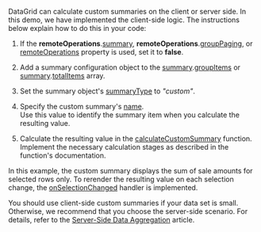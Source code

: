 DataGrid can calculate custom summaries on the client or server side. In this demo, we have implemented the client-side logic. The instructions below explain how to do this in your code:

1. If the **remoteOperations**.[summary](/Documentation/ApiReference/UI_Components/dxDataGrid/Configuration/remoteOperations/#summary), **remoteOperations**.[groupPaging](/Documentation/ApiReference/UI_Components/dxDataGrid/Configuration/remoteOperations/#groupPaging), or [remoteOperations](/Documentation/ApiReference/UI_Components/dxDataGrid/Configuration/remoteOperations/) property is used, set it to **false**.

1. Add a summary configuration object to the [summary](/Documentation/ApiReference/UI_Components/dxDataGrid/Configuration/summary/).[groupItems](/Documentation/ApiReference/UI_Components/dxDataGrid/Configuration/summary/groupItems/) or [summary](/Documentation/ApiReference/UI_Components/dxDataGrid/Configuration/summary/).[totalItems](/Documentation/ApiReference/UI_Components/dxDataGrid/Configuration/summary/totalItems/) array.

2. Set the summary object's [summaryType](/Documentation/ApiReference/UI_Components/dxDataGrid/Configuration/summary/totalItems/#summaryType) to *"custom"*.

3. Specify the custom summary's [name](/Documentation/ApiReference/UI_Components/dxDataGrid/Configuration/summary/totalItems/#name).         
Use this value to identify the summary item when you calculate the resulting value.

1. Calculate the resulting value in the [calculateCustomSummary](/Documentation/ApiReference/UI_Components/dxDataGrid/Configuration/summary/#calculateCustomSummary) function.          
Implement the necessary calculation stages as described in the function's documentation.

In this example, the custom summary displays the sum of sale amounts for selected rows only. To rerender the resulting value on each selection change, the [onSelectionChanged](/Documentation/ApiReference/UI_Components/dxDataGrid/Configuration/#onSelectionChanged) handler is implemented.

You should use client-side custom summaries if your data set is small. Otherwise, we recommend that you choose the server-side scenario. For details, refer to the [Server-Side Data Aggregation](/Documentation/Guide/UI_Components/DataGrid/Summaries/Custom_Aggregate_Function/#Server-Side_Data_Aggregation) article.
